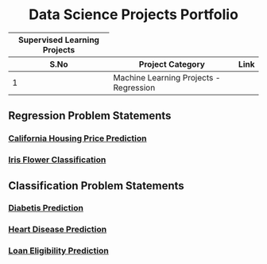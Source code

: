 <h1 align="center"> Data Science Projects Portfolio </h1>

<table>
<thead>
  <tr>
    <th>Supervised Learning Projects</th>
  <tr>
    <th>S.No</th>
    <th>Project Category</th>
    <th>Link</th>
  </tr>
</thead>
<tbody>
  <tr>
    <td>1</td>
    <td>Machine Learning Projects - Regression</td>
    <td></td>
  </tr>
</tbody>

</table>

## Regression Problem Statements

### [California Housing Price Prediction](https://github.com/santhulak/Streamlit_WebApplication_Apps/tree/main/California%20Housing%20Price%20Prediction)
### [Iris Flower Classification](https://github.com/santhulak/Streamlit_WebApplication_Apps/tree/main/Iris%20Flower%20Classification)

## Classification Problem Statements

### [Diabetis Prediction](https://github.com/santhulak/Streamlit_WebApplication_Apps/tree/main/Diabetes%20Prediction)
### [Heart Disease Prediction](https://github.com/santhulak/Streamlit_WebApplication_Apps/tree/main/Heart%20Disease%20Prediction)
### [Loan Eligibility Prediction](https://github.com/santhulak/Streamlit_WebApplication_Apps/tree/main/Loan%20Eligibility%20Prediction)
